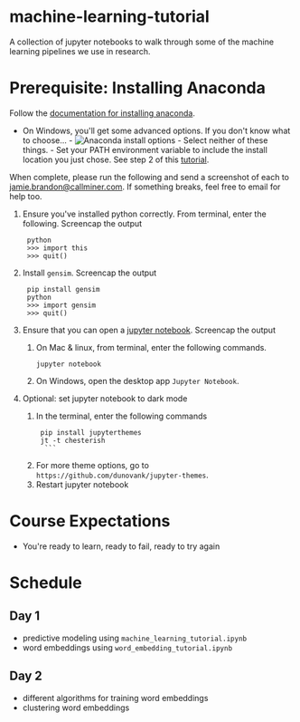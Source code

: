 # machine-learning-tutorial
A collection of jupyter notebooks to walk through some of the machine learning pipelines we use in research.

# Prerequisite: Installing Anaconda
Follow the [documentation for installing anaconda](https://docs.anaconda.com/anaconda/install/). 
- On Windows, you'll get some advanced options. If you don't know what to choose...
        - ![Anaconda install options](figures/install-options.png)
        - Select neither of these things.
        - Set your PATH environment variable to include the install location you just chose. See step 2 of this [tutorial](https://www.pythoncentral.io/add-python-to-path-python-is-not-recognized-as-an-internal-or-external-command/).

When complete, please run the following and send a screenshot of each to jamie.brandon@callminer.com. If something breaks, feel free to email for help too.

1. Ensure you've installed python correctly. From terminal, enter the following. Screencap the output
        
        python
        >>> import this
        >>> quit()
        
2. Install `gensim`. Screencap the output

        pip install gensim
        python
        >>> import gensim
        >>> quit()
        
3. Ensure that you can open a [jupyter notebook](https://jupyter-notebook-beginner-guide.readthedocs.io/en/latest/execute.html). Screencap the output
     1. On Mac & linux, from terminal, enter the following commands.
            
            jupyter notebook
            
     2. On Windows, open the desktop app `Jupyter Notebook`.

4. Optional: set jupyter notebook to dark mode
     1. In the terminal, enter the following commands
          ```
           pip install jupyterthemes
           jt -t chesterish
            ```
     2. For more theme options, go to `https://github.com/dunovank/jupyter-themes`.
     3. Restart jupyter notebook
     
# Course Expectations
 - You're ready to learn, ready to fail, ready to try again
 
# Schedule
## Day 1
  - predictive modeling using `machine_learning_tutorial.ipynb`
  - word embeddings using `word_embedding_tutorial.ipynb`
  
## Day 2
  - different algorithms for training word embeddings 
  - clustering word embeddings
